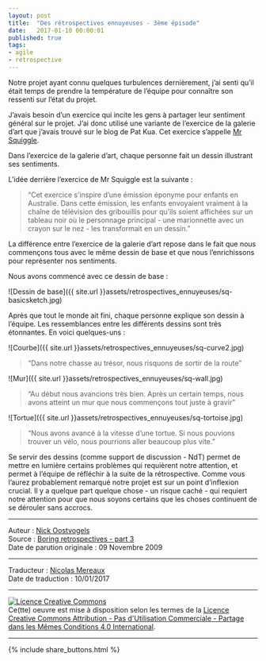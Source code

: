 ```yaml
---
layout: post
title:  "Des rétrospectives ennuyeuses - 3ème épisode"
date:   2017-01-10 00:00:01
published: true
tags:
- agile
- rétrospective
---
```


Notre projet ayant connu quelques turbulences dernièrement, j’ai senti qu’il était temps de prendre la température de l’équipe pour connaître son ressenti sur l’état du projet.

J’avais besoin d’un exercice qui incite les gens à partager leur sentiment général sur le projet. J’ai donc utilisé une variante de l’exercice de la galerie d’art que j’avais trouvé sur le blog de Pat Kua. Cet exercice s’appelle [Mr Squiggle](http://www.thekua.com/atwork/2008/04/retrospective-exercise-mr-squiggle/).

Dans l’exercice de la galerie d’art, chaque personne fait un dessin illustrant ses sentiments.

L’idée derrière l’exercice de Mr Squiggle est la suivante :

> “Cet exercice s’inspire d’une émission éponyme pour enfants en Australie. Dans cette émission, les enfants envoyaient vraiment à la chaîne de télévision des gribouillis pour qu’ils soient affichées sur un tableau noir où le personnage principal - une marionnette avec un crayon sur le nez - les transformait en un dessin.”

La différence entre l’exercice de la galerie d’art repose dans le fait que nous commençons tous avec le même dessin de base et que nous l’enrichissons pour représenter nos sentiments.

Nous avons commencé avec ce dessin de base :

![Dessin de base]({{ site.url }}assets/retrospectives_ennuyeuses/sq-basicsketch.jpg)

Après que tout le monde ait fini, chaque personne explique son dessin à l’équipe. Les ressemblances entre les différents dessins sont très étonnantes. En voici quelques-uns :

![Courbe]({{ site.url }}assets/retrospectives_ennuyeuses/sq-curve2.jpg)

> “Dans notre chasse au trésor, nous risquons de sortir de la route”

![Mur]({{ site.url }}assets/retrospectives_ennuyeuses/sq-wall.jpg)

> “Au début nous avancions très bien. Après un certain temps, nous avons atteint un mur que nous commençons tout juste à gravir”

![Tortue]({{ site.url }}assets/retrospectives_ennuyeuses/sq-tortoise.jpg)

> “Nous avons avancé à la vitesse d’une tortue. Si nous pouvions trouver un vélo, nous pourrions aller beaucoup plus vite.”

Se servir des dessins (comme support de discussion - NdT) permet de mettre en lumière certains problèmes qui requièrent notre attention, et permet à l’équipe de réfléchir à la suite de la rétrospective. Comme vous l’aurez probablement remarqué notre projet est sur un point d’inflexion crucial. Il y a quelque part quelque chose - un risque caché - qui requiert notre attention pour que nous soyons certains que les choses continuent de se dérouler sans accrocs.

---
Auteur : [Nick Oostvogels](https://skycoach.be/ss/)  
Source : [Boring retrospectives - part 3](https://skycoach.be/2009/11/09/boring-retrospectives-part-3/)  
Date de parution originale : 09 Novembre 2009  

---
Traducteur : [Nicolas Mereaux](http://www.les-traducteurs-agiles.org/traducteurs/)  
Date de traduction : 10/01/2017  

---

<a rel="license" href="http://creativecommons.org/licenses/by-nc-sa/4.0/"><img alt="Licence Creative Commons" style="border-width:0" src="http://i.creativecommons.org/l/by-nc-sa/4.0/88x31.png" /></a><br />Ce(tte) oeuvre est mise à disposition selon les termes de la <a rel="license" href="http://creativecommons.org/licenses/by-nc-sa/4.0/">Licence Creative Commons Attribution - Pas d'Utilisation Commerciale - Partage dans les Mêmes Conditions 4.0 International</a>.

---

{% include share_buttons.html %}
